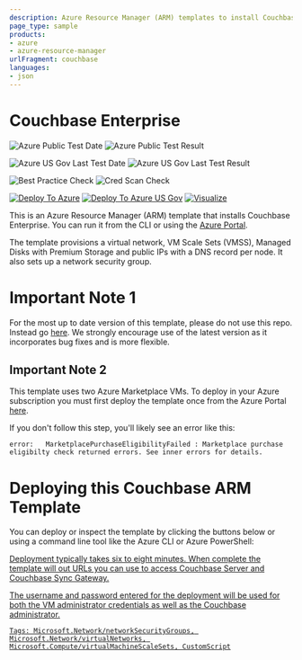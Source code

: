 ```yaml
---
description: Azure Resource Manager (ARM) templates to install Couchbase Enterprise
page_type: sample
products:
- azure
- azure-resource-manager
urlFragment: couchbase
languages:
- json
---
```

# Couchbase Enterprise

![Azure Public Test Date](https://azurequickstartsservice.blob.core.windows.net/badges/application-workloads/couchbase/couchbase/PublicLastTestDate.svg)
![Azure Public Test Result](https://azurequickstartsservice.blob.core.windows.net/badges/application-workloads/couchbase/couchbase/PublicDeployment.svg)

![Azure US Gov Last Test Date](https://azurequickstartsservice.blob.core.windows.net/badges/application-workloads/couchbase/couchbase/FairfaxLastTestDate.svg)
![Azure US Gov Last Test Result](https://azurequickstartsservice.blob.core.windows.net/badges/application-workloads/couchbase/couchbase/FairfaxDeployment.svg)

![Best Practice Check](https://azurequickstartsservice.blob.core.windows.net/badges/application-workloads/couchbase/couchbase/BestPracticeResult.svg)
![Cred Scan Check](https://azurequickstartsservice.blob.core.windows.net/badges/application-workloads/couchbase/couchbase/CredScanResult.svg)

[![Deploy To Azure](https://raw.githubusercontent.com/SimbaNetropolix/azure-quickstart-templates/master/1-CONTRIBUTION-GUIDE/images/deploytoazure.svg?sanitize=true)](https://portal.azure.com/#create/Microsoft.Template/uri/https%3A%2F%2Fraw.githubusercontent.com%2FAzure%2Fazure-quickstart-templates%2Fmaster%2Fapplication-workloads%2Fcouchbase%2Fcouchbase%2Fazuredeploy.json)
[![Deploy To Azure US Gov](https://raw.githubusercontent.com/SimbaNetropolix/azure-quickstart-templates/master/1-CONTRIBUTION-GUIDE/images/deploytoazuregov.svg?sanitize=true)]( https://portal.azure.us/#create/Microsoft.Template/uri/https%3A%2F%2Fraw.githubusercontent.com%2FAzure%2Fazure-quickstart-templates%2Fmaster%2Fapplication-workloads%2Fcouchbase%2Fcouchbase%2Fazuredeploy.json)
[![Visualize](https://raw.githubusercontent.com/SimbaNetropolix/azure-quickstart-templates/master/1-CONTRIBUTION-GUIDE/images/visualizebutton.svg?sanitize=true)](http://armviz.io/#/?load=https%3A%2F%2Fraw.githubusercontent.com%2FAzure%2Fazure-quickstart-templates%2Fmaster%2Fapplication-workloads%2Fcouchbase%2Fcouchbase%2Fazuredeploy.json)

This is an Azure Resource Manager (ARM) template that installs Couchbase Enterprise.  You can run it from the  CLI or using the [Azure Portal](https://portal.azure.com).

The template provisions a virtual network, VM Scale Sets (VMSS), Managed Disks with Premium Storage and public IPs with a DNS record per node.  It also sets up a network security group.

# Important Note 1

For the most up to date version of this template, please do not use this repo. Instead go [here](https://github.com/couchbase-partners/azure-resource-manager-couchbase).  We strongly encourage use of the latest version as it incorporates bug fixes and is more flexible.

## Important Note 2

This template uses two Azure Marketplace VMs.  To deploy in your Azure subscription you must first deploy the template once from the Azure Portal [here](https://azuremarketplace.microsoft.com/marketplace/apps/couchbase.couchbase-enterprise).

If you don't follow this step, you'll likely see an error like this:

    error:   MarketplacePurchaseEligibilityFailed : Marketplace purchase eligibilty check returned errors. See inner errors for details.

# Deploying this Couchbase ARM Template

You can deploy or inspect the template by clicking the buttons below or using a command line tool like the Azure CLI or Azure PowerShell:

<a href="https://portal.azure.com/#create/Microsoft.Template/uri/https:%2F%2Fraw.githubusercontent.com%2FAzure%2Fazure-quickstart-templates%2Fmaster%2Fapplication-workloads%2Fcouchbase%2Fcouchbase%2Fazuredeploy.json" target="_blank">
<a href="http://armviz.io/#/?load=https:%2F%2Fraw.githubusercontent.com%2FAzure%2Fazure-quickstart-templates%2Fmaster%2Fapplication-workloads%2Fcouchbase%2Fcouchbase%2Fazuredeploy.json" target="_blank">

Deployment typically takes six to eight minutes.  When complete the template will out URLs you can use to access Couchbase Server and Couchbase Sync Gateway.

The username and password entered for the deployment will be used for both the VM administrator credentials as well as the Couchbase administrator.

`Tags: Microsoft.Network/networkSecurityGroups, Microsoft.Network/virtualNetworks, Microsoft.Compute/virtualMachineScaleSets, CustomScript`
